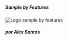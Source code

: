 ##### Sample by Features
![Logo sample by features](https://plugins.qgis.org/media/cache/3a/9c/3a9c4b36a8f11abeca6f4f8e2f87d24f.png)

##### por Alex Santos